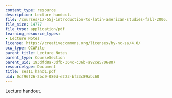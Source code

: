 ```yaml
---
content_type: resource
description: Lecture handout.
file: /courses/17-55j-introduction-to-latin-american-studies-fall-2006/0cf96f262bc9080de223bf33c89abc60_ses11_hand1.pdf
file_size: 14777
file_type: application/pdf
learning_resource_types:
- Lecture Notes
license: https://creativecommons.org/licenses/by-nc-sa/4.0/
ocw_type: OCWFile
parent_title: Lecture Notes
parent_type: CourseSection
parent_uid: 193dfd8a-3dfb-364c-c36b-a92ce5706807
resourcetype: Document
title: ses11_hand1.pdf
uid: 0cf96f26-2bc9-080d-e223-bf33c89abc60
---
```

Lecture handout.